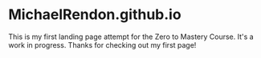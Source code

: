 # MichaelRendon.github.io
This is my first landing page attempt for the Zero to Mastery Course.  It's a work in progress.  Thanks for checking out my first page!
